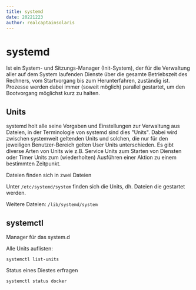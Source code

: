 ```yaml
---
title: systemd 
date: 20221223
author: realcaptainsolaris 
---
```


# systemd 

Ist ein System- und Sitzungs-Manager (Init-System), der für die Verwaltung aller auf dem System laufenden Dienste über die gesamte Betriebszeit des Rechners, vom Startvorgang bis zum Herunterfahren, zuständig ist. Prozesse werden dabei immer (soweit möglich) parallel gestartet, um den Bootvorgang möglichst kurz zu halten.

## Units

systemd holt alle seine Vorgaben und Einstellungen zur Verwaltung aus Dateien, in der Terminologie von systemd sind dies "Units". Dabei wird zwischen systemweit geltenden Units und solchen, die nur für den jeweiligen Benutzer-Bereich gelten User Units unterschieden. Es gibt diverse Arten von Units wie z.B. Service Units zum Starten von Diensten oder Timer Units zum (wiederholten) Ausführen einer Aktion zu einem bestimmten Zeitpunkt.

Dateien finden sich in zwei Dateien

Unter `/etc/systemd/system` finden sich die Units, dh. Dateien
die gestartet werden.

Weitere Dateien: `/lib/systemd/system`

## systemctl

Manager für das system.d

Alle Units auflisten:

    systemctl list-units

Status eines Diestes erfragen

    systemctl status docker

